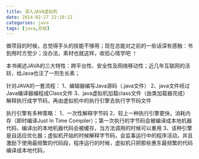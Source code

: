 ```yaml
---
title: 深入JAVA虚拟机
date: 2014-02-27 22:18:22
categories: java
tags: [java,总结]
---
```

做项目的时候，总觉得手头的技能不够用；现在总能对之前的一些话深有感触：书到用时方觉少；没办法，素材也就这样，收拾心情学吧 
！

本书阐述JAVA的三大特性：跨平台性、安全性及网络移动性；近几年互联网的活跃，给Java也注了一剂生长素；

针对JAVA的一套流程：
1、编辑器编写Java源码（.java文件）
2、java文件经过Java编译器编程成Class文件
3、java虚拟机加载class文件（由类加载器完成）解释执行成字节码，再由虚拟机中的执行引擎去执行字节码文件


执行引擎有多种策略：
1、一次性解释字节码 
2、较上一种执行引擎更快，消耗内存（即时编译Just In Time Compiler）；第一次执行的字节码会被编译成本地机器代码，编译出的本地机器代码会被缓存，当方法调用的时候可以重用
3、该种引擎是自适应优化器；虚拟机开始的时候解释字节码，会监事运行中的程序活动，并且激励下使用最频繁的代码段，程序运行的时候，虚拟机只把那些惠东最频繁的代码编译成本地代码，